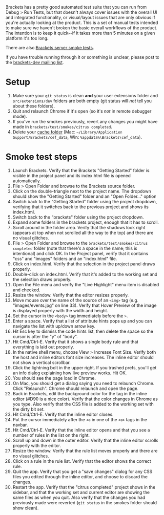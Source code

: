 Brackets has a pretty good automated test suite that you can run from Debug > Run Tests, but that doesn't always cover issues with the overall UI and integrated functionality, or visual/layout issues that are only obvious if you're actually looking at the product. This is a set of manual tests intended to make sure we haven't broken the basic overall workflows of the product. The intention is to keep it quick--if it takes more than 5 minutes on a given platform it's too long.

There are also [Brackets server smoke tests](Brackets-Server-Smoke-Tests).

If you have trouble running through it or something is unclear, please post to the [brackets-dev mailing list](http://groups.google.com/group/brackets-dev).

Setup
=====

1. Make sure your ```git status``` is clean **and** your user extensions folder and `src/extensions/dev` folders are both empty (git status will _not_ tell you about these folders).
2. Quit and relaunch Chrome if it's open (so it's *not* in remote debugger mode).
3. If you've run the smokes previously, revert any changes you might have made in `brackets/test/smokes/citrus completed`.
4. Delete your [cache folder](Cache-Folder) (Mac:  `~/Library/Application Support/Brackets/cef_data`, Win: `%appdata%\Brackets\cef_data`).

Smoke test steps
================

1. Launch Brackets. Verify that the Brackets "Getting Started" folder is visible in the project panel and its index.html file is opened automatically.
2. File > Open Folder and browse to the Brackets source folder.
3. Click on the double-triangle next to the project name. The dropdown should show the "Getting Started" folder and an "Open Folder..." option
4. Switch back to the "Getting Started" folder using the project dropdown, verifying that it switches back to the previous project and shows its index.html.
5. Switch back to the "brackets" folder using the project dropdown.
6. Expand some folders in the brackets project, enough that it has to scroll.
7. Scroll around in the folder area. Verify that the shadows look right (appears at top when not scrolled all the way to the top) and there are no visual glitches.
8. File > Open Folder and browse to the `brackets/test/smokes/citrus completed` folder (note that there's a space in the name; this is intentional) and click OK. In the Project panel, verify that it contains "css" and "images" folders and an "index.html" file.
9. Click on index.html. Verify that the selection in the project panel draws properly.
10. Double-click on index.html. Verify that it's added to the working set and the selection draws properly.
11. Open the File menu and verify the "Live Highlight" menu item is disabled and checked.
12. Resize the window. Verify that the editor resizes properly.
13. Move mouse over the name of the source of an `<img>` tag (e.g. "images/events.jpg" on line 33). Verify that Hover Preview of the image is displayed properly with the width and height.
14. Set the cursor in the `<body>` tag immediately before the `>`.
15. Enter a space. Verify that a list of attribute hints pops up and you can navigate the list with up/down arrow key.
16. Hit Esc key to dismiss the code hints list, then delete the space so the cursor is after the "y" of "body".
17. Hit Cmd/Ctrl-E. Verify that it shows a single body rule and that everything is laid out properly.
18. In the native shell menu, choose View > Increase Font Size. Verify both the host and inline editors font size increases. The inline editor should not show a vertical scrollbar.
19. Click the lightning bolt in the upper right. If you trashed prefs, you'll get an info dialog explaining how live preview works. Hit OK.
20. You should see the page load in Chrome.
21. On Mac, you should get a dialog saying you need to relaunch Chrome. Click "Relaunch". Chrome should relaunch and open the page.
22. Back in Brackets, edit the background color for the <body> tag in the inline editor (#D90 is a nice color). Verify that the color changes in Chrome as you type. Also verify that the CSS file is added to the working set with the dirty bit set.
23. Hit Cmd/Ctrl-E. Verify that the inline editor closes.
24. Put the cursor immediately after the `<a` in one of the `<a>` tags in the navbar.
25. Hit Cmd/Ctrl-E. Verify that the inline editor opens and that you see a number of rules in the list on the right.
26. Scroll up and down in the outer editor. Verify that the inline editor scrolls properly with the editor.
27. Resize the window. Verify that the rule list moves properly and there are no visual glitches.
28. Click on a rule in the rule list. Verify that the editor shows the correct rule.
29. Quit the app. Verify that you get a "save changes" dialog for any CSS files you edited through the inline editor, and choose to discard the changes.
30. Restart the app. Verify that the "citrus completed" project shows in the sidebar, and that the working set and current editor are showing the same files as when you quit. Also verify that the changes you had previously made were reverted (`git status` in the smokes folder should show clean).